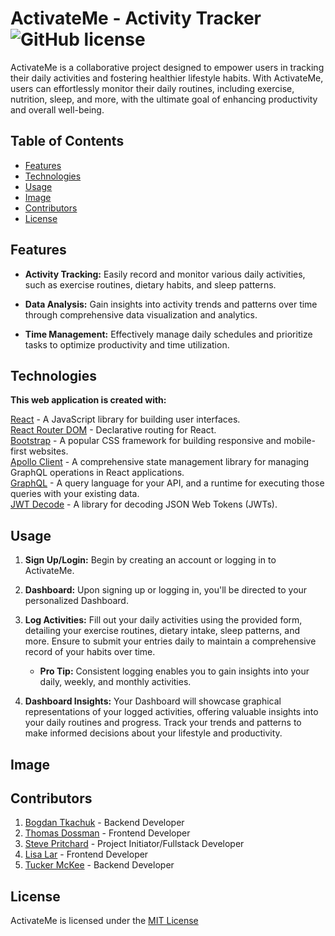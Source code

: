 # ActivateMe - Activity Tracker ![GitHub license](https://img.shields.io/badge/license-MIT-blue.svg)

ActivateMe is a collaborative project designed to empower users in tracking their daily activities and fostering healthier lifestyle habits. With ActivateMe, users can effortlessly monitor their daily routines, including exercise, nutrition, sleep, and more, with the ultimate goal of enhancing productivity and overall well-being.

## Table of Contents

- [Features](#features)
- [Technologies](#technologies)
- [Usage](#usage)
- [Image](#image)
- [Contributors](#contributors)
- [License](#license)


## Features

* **Activity Tracking:** Easily record and monitor various daily activities, such as exercise routines, dietary habits, and sleep patterns.

* **Data Analysis:** Gain insights into activity trends and patterns over time through comprehensive data visualization and analytics.

* **Time Management:** Effectively manage daily schedules and prioritize tasks to optimize productivity and time utilization.


## Technologies

**This web application is created with:**

[React](https://reactjs.org/) - A JavaScript library for building user interfaces.<br>
[React Router DOM](https://reactrouter.com/) - Declarative routing for React.<br>
[Bootstrap](https://getbootstrap.com/) - A popular CSS framework for building responsive and mobile-first websites.<br>
[Apollo Client](https://www.apollographql.com/docs/react/) - A comprehensive state management library for managing GraphQL operations in React applications.<br>
[GraphQL](https://graphql.org/) - A query language for your API, and a runtime for executing those queries with your existing data.<br>
[JWT Decode](https://github.com/auth0/jwt-decode) - A library for decoding JSON Web Tokens (JWTs).<br>


## Usage

1. **Sign Up/Login:** Begin by creating an account or logging in to ActivateMe.
2. **Dashboard:** Upon signing up or logging in, you'll be directed to your personalized Dashboard.
3. **Log Activities:** Fill out your daily activities using the provided form, detailing your exercise routines, dietary intake, sleep patterns, and more. Ensure to submit your entries daily to maintain a comprehensive record of your habits over time.

    * **Pro Tip:** Consistent logging enables you to gain insights into your daily, weekly, and monthly activities.

4. **Dashboard Insights:** Your Dashboard will showcase graphical representations of your logged activities, offering valuable insights into your daily routines and progress.
Track your trends and patterns to make informed decisions about your lifestyle and productivity.


## Image





## Contributors

1. [Bogdan Tkachuk](https://github.com/aldu1n) - Backend Developer
2. [Thomas Dossman](https://github.com/Dossman-thomas) - Frontend Developer
3. [Steve Pritchard](https://github.com/spritchard54) - Project Initiator/Fullstack Developer
4. [Lisa Lar](https://github.com/ayoleese) - Frontend Developer
5. [Tucker McKee](https://github.com/McKee-T) - Backend Developer

## License

ActivateMe is licensed under the [MIT License](https://github.com/spritchard54/ActivateMe?tab=MIT-1-ov-file#readme)


